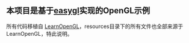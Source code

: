 ## 本项目是基于[easygl](https://github.com/velna/easygl)实现的OpenGL示例

所有代码移植自 [LearnOpenGL](https://github.com/JoeyDeVries/LearnOpenGL)，resources目录下的所有文件也全部来源于LearnOpenGL，特此说明。